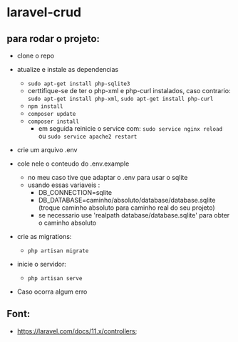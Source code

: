 # laravel-crud

## para rodar o projeto:

-   clone o repo
-   atualize e instale as dependencias
    - `sudo apt-get install php-sqlite3`
    - certtifique-se de ter o php-xml e php-curl instalados, caso contrario: `sudo apt-get install php-xml`, `sudo apt-get install php-curl`
    -   `npm install`
    -   `composer update`
    -   `composer install`
        - em seguida reinicie o service com: `sudo service nginx reload` ou `sudo service apache2 restart`
-   crie um arquivo .env
-   cole nele o conteudo do .env.example
    -   no meu caso tive que adaptar o .env para usar o sqlite
    -   usando essas variaveis :
        -   DB_CONNECTION=sqlite
        -   DB_DATABASE=caminho/absoluto/database/database.sqlite (troque caminho absoluto para caminho real do seu projeto)
        -   se necessario use 'realpath database/database.sqlite' para obter o caminho absoluto
-   crie as migrations:
    -   `php artisan migrate`
-   inicie o servidor:
    -   `php artisan serve`

-   Caso ocorra algum erro 

## Font:

-   https://laravel.com/docs/11.x/controllers;
